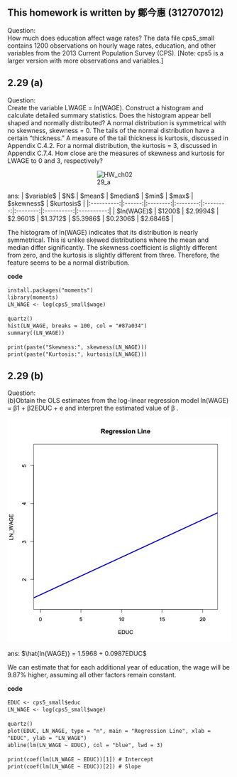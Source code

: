 ## This homework is written by 鄭今惠 (312707012)

Question:\
How much does education affect wage rates? The data file cps5_small contains 1200 observations on hourly wage rates, education, and other variables from the 2013 Current Population Survey (CPS). [Note: cps5 is a larger version with more observations and variables.]

## 2.29 (a)

Question:\
Create the variable LWAGE = ln(WAGE). Construct a histogram and calculate detailed summary statistics. Does the histogram appear bell shaped and normally distributed? A normal distribution is symmetrical with no skewness, skewness = 0. The tails of the normal distribution have a certain “thickness.” A measure of the tail thickness is kurtosis, discussed in Appendix C.4.2. For a normal distribution, the kurtosis = 3, discussed in Appendix C.7.4. How close are the measures of skewness and kurtosis for LWAGE to 0 and 3, respectively?

<div style="width:20%; margin: auto;">
  
![HW_ch02 29_a](https://github.com/HWTeng-Course/202402-Financial-Econometrics/assets/161786795/d53287ce-09c8-465e-add9-cc1ebfc0aa8b)
</div>
ans:
| $variable$ |  $N$   |  $mean$  | $median$ |  $min$   |  $max$   | $skewness$ | $kurtosis$ |
|:----------:|:------:|:--------:|:--------:|:--------:|:--------:|:----------:|:----------:|
| $ln(WAGE)$ | $1200$ | $2.9994$ | $2.9601$ | $1.3712$ | $5.3986$ |  $0.2306$  |  $2.6846$  |

The histogram of ln(WAGE) indicates that its distribution is nearly symmetrical. This is unlike skewed distributions where the mean and median differ significantly. The skewness coefficient is slightly different from zero, and the kurtosis is slightly different from three. Therefore, the feature seems to be a normal distribution.

**code**

```         
install.packages("moments")
library(moments)
LN_WAGE <- log(cps5_small$wage)

quartz()
hist(LN_WAGE, breaks = 100, col = "#87a034")
summary((LN_WAGE))

print(paste("Skewness:", skewness(LN_WAGE)))
print(paste("Kurtosis:", kurtosis(LN_WAGE)))
```

## 2.29 (b)

Question:\
(b)Obtain the OLS estimates from the log-linear regression model ln(WAGE) = β1 + β2EDUC + e and interpret the estimated value of β .

![](HW_ch02.29_b.jpg)

ans:
$\hat{ln(WAGE)} = 1.5968 + 0.0987EDUC$

We can estimate that for each additional year of education, the wage will be 9.87% higher, assuming all other factors remain constant.

**code**

```         
EDUC <- cps5_small$educ
LN_WAGE <- log(cps5_small$wage)

quartz()
plot(EDUC, LN_WAGE, type = "n", main = "Regression Line", xlab = "EDUC", ylab = "LN_WAGE")
abline(lm(LN_WAGE ~ EDUC), col = "blue", lwd = 3)

print(coef(lm(LN_WAGE ~ EDUC))[1]) # Intercept
print(coef(lm(LN_WAGE ~ EDUC))[2]) # Slope
```

